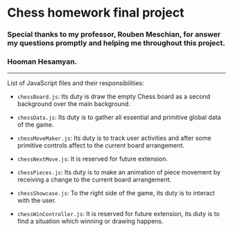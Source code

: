 # Chess homework final project

### Special thanks to my professor, Rouben Meschian, for answer my questions promptly and helping me throughout this project.
###  Hooman Hesamyan.

----

List of JavaScript files and their responsibilities:

- `chessBoard.js`: Its duty is draw the empty Chess board as a second background over the main background.
- `chessData.js`: Its duty is to gather all essential and primitive global data of the game.
- `chessMoveMaker.js`: Its duty is to track user activities and after some primitive controls affect to the current board arrangement.

- `chessNextMove.js`: It is reserved for future extension.
- `chessPieces.js`: Its duty is to make an animation of piece movement by receiving a change to the current board arrangement.
- `chessShowcase.js`: To the right side of the game, its duty is to interact with the user.
- `chessWinController.js`: It is reserved for future extension, its duty is to find a situation which winning or drawing happens.
